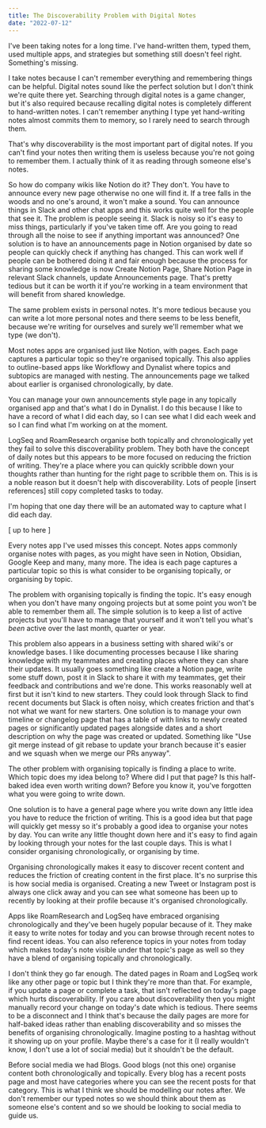 ```yaml
---
title: The Discoverability Problem with Digital Notes
date: "2022-07-12"
---
```


I've been taking notes for a long time. I've hand-written them, typed them, used multiple apps, and strategies but something still doesn't feel right. Something's missing.

I take notes because I can't remember everything and remembering things can be helpful. Digital notes sound like the perfect solution but I don't think we're quite there yet. Searching through digital notes is a game changer, but it's also required because recalling digital notes is completely different to hand-written notes. I can't remember anything I type yet hand-writing notes almost commits them to memory, so I rarely need to search through them.

That's why discoverability is the most important part of digital notes. If you can't find your notes then writing them is useless because you're not going to remember them. I actually think of it as reading through someone else's notes.

So how do company wikis like Notion do it? They don't. You have to announce every new page otherwise no one will find it. If a tree falls in the woods and no one's around, it won't make a sound. You can announce things in Slack and other chat apps and this works quite well for the people that see it. The problem is people seeing it. Slack is noisy so it's easy to miss things, particularly if you've taken time off. Are you going to read through all the noise to see if anything important was announced? One solution is to have an announcements page in Notion organised by date so people can quickly check if anything has changed. This can work well if people can be bothered doing it and fair enough because the process for sharing some knowledge is now Create Notion Page, Share Notion Page in relevant Slack channels, update Announcements page. That's pretty tedious but it can be worth it if you're working in a team environment that will benefit from shared knowledge.

The same problem exists in personal notes. It's more tedious because you can write a lot more personal notes and there seems to be less benefit, because we're writing for ourselves and surely we'll remember what we type (we don't).

Most notes apps are organised just like Notion, with pages. Each page captures a particular topic so they're organised topically. This also applies to outline-based apps like Workflowy and Dynalist where topics and subtopics are managed with nesting. The announcements page we talked about earlier is organised chronologically, by date.

You can manage your own announcements style page in any topically organised app and that's what I do in Dynalist. I do this because I like to have a record of what I did each day, so I can see what I did each week and so I can find what I'm working on at the moment.

LogSeq and RoamResearch organise both topically and chronologically yet they fail to solve this discoverability problem. They both have the concept of daily notes but this appears to be more focused on reducing the friction of writing. They're a place where you can quickly scribble down your thoughts rather than hunting for the right page to scribble them on. This is is a noble reason but it doesn't help with discoverability. Lots of people [insert references] still copy completed tasks to today.

I'm hoping that one day there will be an automated way to capture what I did each day.

[ up to here ]

Every notes app I've used misses this concept. Notes apps commonly organise notes with pages, as you might have seen in Notion, Obsidian, Google Keep and many, many more. The idea is each page captures a particular topic so this is what consider to be organising topically, or organising by topic.

The problem with organising topically is finding the topic. It's easy enough when you don't have many ongoing projects but at some point you won't be able to remember them all. The simple solution is to keep a list of active projects but you'll have to manage that yourself and it won't tell you what's _been_ active over the last month, quarter or year.

This problem also appears in a business setting with shared wiki's or knowledge bases. I like documenting processes because I like sharing knowledge with my teammates and creating places where they can share their updates. It usually goes something like create a Notion page, write some stuff down, post it in Slack to share it with my teammates, get their feedback and contributions and we're done. This works reasonably well at first but it isn't kind to new starters. They could look through Slack to find recent documents but Slack is often noisy, which creates friction and that's not what we want for new starters. One solution is to manage your own timeline or changelog page that has a table of with links to newly created pages or significantly updated pages alongside dates and a short description on why the page was created or updated. Something like "Use git merge instead of git rebase to update your branch because it's easier and we squash when we merge our PRs anyway".

The other problem with organising topically is finding a place to write. Which topic does my idea belong to? Where did I put that page? Is this half-baked idea even worth writing down? Before you know it, you've forgotten what you were going to write down.

One solution is to have a general page where you write down any little idea you have to reduce the friction of writing. This is a good idea but that page will quickly get messy so it's probably a good idea to organise your notes by day. You can write any little thought down here and it's easy to find again by looking through your notes for the last couple days. This is what I consider organising chronologically, or organising by time.

Organising chronologically makes it easy to discover recent content and reduces the friction of creating content in the first place. It's no surprise this is how social media is organised. Creating a new Tweet or Instagram post is always one click away and you can see what someone has been up to recently by looking at their profile because it's organised chronologically.

Apps like RoamResearch and LogSeq have embraced organising chronologically and they've been hugely popular because of it. They make it easy to write notes for today and you can browse through recent notes to find recent ideas. You can also reference topics in your notes from today which makes today's note visible under that topic's page as well so they have a blend of organising topically and chronologically.

I don't think they go far enough. The dated pages in Roam and LogSeq work like any other page or topic but I think they're more than that. For example, if you update a page or complete a task, that isn't reflected on today's page which hurts discoverability. If you care about discoverability then you might manually record your change on today's date which is tedious. There seems to be a disconnect and I think that's because the daily pages are more for half-baked ideas rather than enabling discoverability and so misses the benefits of organising chronologically. Imagine posting to a hashtag without it showing up on your profile. Maybe there's a case for it (I really wouldn't know, I don't use a lot of social media) but it shouldn't be the default.

Before social media we had Blogs. Good blogs (not this one) organise content both chronologically and topically. Every blog has a recent posts page and most have categories where you can see the recent posts for that category. This is what I think we should be modelling our notes after. We don't remember our typed notes so we should think about them as someone else's content and so we should be looking to social media to guide us.
